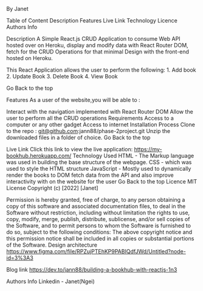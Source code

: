
By Janet

Table of Content
Description
Features
Live Link
Technology 
Licence
Authors Info

Description
A Simple React.js CRUD Application to consume Web API hosted over on Heroku, display and modify data with React Router DOM, fetch for the CRUD Operations for that minimal Design with the front-end hosted on Heroku.

This React Application allows the user to perform the following: 1. Add book 2. Update Book 3. Delete Book 4. View Book

Go Back to the top

Features
As a user of the website,you will be able to :

Interact with the navigation implemented with React Router DOM
Allow the user to perform all the CRUD operations
Requirements
Access to a computer or any other gadget
Access to internet
Installation Process
Clone to the repo : git@github.com:jann88/phase-2project.git
Unzip the downloaded files in a folder of choice.
Go Back to the top

Live Link
Click this link to view the live application: https://my-bookhub.herokuapp.com/
Technology Used
HTML - The Markup language was used in building the base structure of the webpage.
CSS - which was used to style the HTML structure 
JavaScript - Mostly used to dynamically render the books to DOM fetch data from the API and also improve interactivity with on the website for the user Go Back to the top
Licence
MIT License Copyright (c) [2022] [Janet]

Permission is hereby granted, free of charge, to any person obtaining a copy of this software and associated documentation files, to deal in the Software without restriction, including without limitation the rights to use, copy, modify, merge, publish, distribute, sublicense, and/or sell copies of the Software, and to permit persons to whom the Software is furnished to do so, subject to the following conditions: The above copyright notice and this permission notice shall be included in all copies or substantial portions of the Software. 
Design architecture
https://www.figma.com/file/RPZujPTEhKP9PABIQdfJWd/Untitled?node-id=3%3A3

Blog link
https://dev.to/jann88/building-a-bookhub-with-reactjs-1n3

Authors Info
Linkedin - Janet(Ngei)

